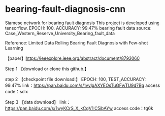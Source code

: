 # bearing-fault-diagnosis-cnn
Siamese network for bearing fault diagnosis
This project is developed using tensorflow.   EPOCH: 100, ACCURACY: 99.47%
bearing fault data source: Case_Western_Reserve_University_Bearing_fault_data 

Reference: Limited Data Rolling Bearing Fault Diagnosis with Few-shot Learning

【paper】https://ieeexplore.ieee.org/abstract/document/8793060

Step 1
【download or clone this github.】

step 2
【checkpoint file download:】
EPOCH: 100, TEST_ACCURACY: 99.47%
link：https://pan.baidu.com/s/1vvlgAXYEOsTuGFwTU9d7Bg 
access code：sclx

Step 3
【data download】
link：https://pan.baidu.com/s/1wyKCrS_X_kCgV1lC5ibAYw 
access code：tg6k
